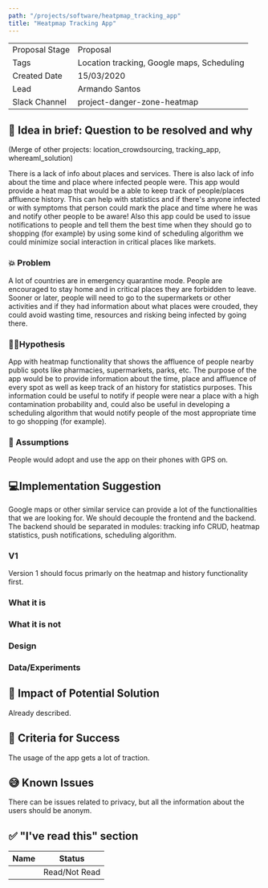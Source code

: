 ```yaml
---
path: "/projects/software/heatpmap_tracking_app"
title: "Heatpmap Tracking App"
---
```


| | |
|-|-|
| Proposal Stage |   Proposal   |
| Tags           |   Location tracking, Google maps, Scheduling   |
| Created Date   |   15/03/2020   |
| Lead           |   Armando Santos   |
| Slack Channel  |   project-danger-zone-heatmap   |

## 📃 Idea in brief: Question to be resolved and why

(Merge of other projects: location_crowdsourcing, tracking_app, whereamI_solution)

There is a lack of info about places and services. There is also lack of info about the time and place where infected people were. This app would provide a heat map that would be a able to keep track of people/places affluence history. This can help with statistics and if there's anyone infected or with symptoms that person could mark the place and time where he was and notify other people to be aware! Also this app could be used to issue notifications to people and tell them the best time when they should go to shopping (for example) by using some kind of scheduling algorithm we could minimize social interaction in critical places like markets.

### 💥 Problem

A lot of countries are in emergency quarantine mode. People are encouraged to stay home
and in critical places they are forbidden to leave. Sooner or later, people will need to
go to the supermarkets or other activities and if they had information about what places
were crouded, they could avoid wasting time, resources and risking being infected by going there.

### 👨‍🔬Hypothesis

App with heatmap functionality that shows the affluence of people nearby public spots like pharmacies, supermarkets, parks, etc. The purpose of the app would be to provide information about the time, place and affluence of every spot as well as keep track of an history for statistics purposes. This information could be useful to notify if people were near a place with a high contamination probability and, could also be useful in developing a scheduling algorithm that would notify people of the most appropriate time to go shopping (for example).

### 🤔 Assumptions

People would adopt and use the app on their phones with GPS on.

## 💻Implementation Suggestion

Google maps or other similar service can provide a lot of the functionalities that we are
looking for. We should decouple the frontend and the backend. The backend should be
separated in modules: tracking info CRUD, heatmap statistics, push notifications,
scheduling algorithm.

### V1

Version 1 should focus primarly on the heatmap and history functionality first.

### What it is

### What it is not

### Design

### Data/Experiments

## 💪 Impact of Potential Solution

Already described.

## 🙌 Criteria for Success

The usage of the app gets a lot of traction.

## 😅 Known Issues

There can be issues related to privacy, but all the information about the users should be
anonym.

## ✅ "I've read this" section

| Name | Status |
|-|-|
|  |  Read/Not Read    |
